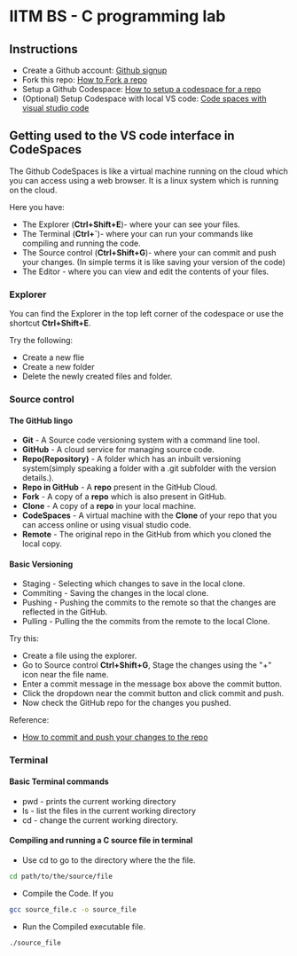 # IITM BS - C programming lab

## Instructions

- Create a Github account: [Github signup](https://github.com/signup)
- Fork this repo: [How to Fork a repo](https://docs.github.com/en/get-started/quickstart/fork-a-repo#forking-a-repository)
- Setup a Github Codespace: [How to setup a codespace for a repo](https://docs.github.com/en/codespaces/developing-in-a-codespace/creating-a-codespace-for-a-repository#creating-a-codespace-for-a-repository)
- (Optional) Setup Codespace with local VS code: [Code spaces with visual studio code](https://docs.github.com/en/codespaces/developing-in-a-codespace/using-github-codespaces-in-visual-studio-code)


## Getting used to the VS code interface in CodeSpaces

The Github CodeSpaces is like a virtual machine running on the cloud which you can access using a web browser. It is a linux system which is running on the cloud. 

Here you have:
- The Explorer (**Ctrl+Shift+E**)- where your can see your files. 
- The Terminal (**Ctrl+`**)- where your can run your commands like compiling and running the code.
- The Source control (**Ctrl+Shift+G**)- where your can commit and push your changes. (In simple terms it is like saving your version of the code)
- The Editor - where you can view and edit the contents of your files.

### Explorer

You can find the Explorer in the top left corner of the codespace or use the shortcut **Ctrl+Shift+E**.

Try the following:
- Create a new flie
- Create a new folder
- Delete the newly created files and folder.

### Source control

#### The GitHub lingo
- **Git** - A Source code versioning system with a command line tool.
- **GitHub** - A cloud service for managing source code.
- **Repo(Repository)** - A folder which has an inbuilt versioning system(simply speaking a folder with a .git subfolder with the version details.).
- **Repo in GitHub** - A **repo** present in the GitHub Cloud.
- **Fork** - A copy of a **repo** which is also present in GitHub.
- **Clone** - A copy of a **repo** in your local machine.
- **CodeSpaces** - A virtual machine with the **Clone** of your repo that you can access online or using visual studio code.
- **Remote** - The original repo in the GitHub from which you cloned the local copy.

#### Basic Versioning

- Staging - Selecting which changes to save in the local clone.
- Commiting - Saving the changes in the local clone.
- Pushing - Pushing the commits to the remote so that the changes are reflected in the GitHub.
- Pulling - Pulling the the commits from the remote to the local Clone.

Try this:  
- Create a file using the explorer.
- Go to Source control **Ctrl+Shift+G**, Stage the changes using the "+" icon near the file name.
- Enter a commit message in the message box above the commit button.
- Click the dropdown near the commit button and click commit and push.
- Now check the GitHub repo for the changes you pushed.


Reference:  
- [How to commit and push your changes to the repo](https://docs.github.com/en/codespaces/developing-in-a-codespace/using-source-control-in-your-codespace#committing-your-changes)


### Terminal 

#### Basic Terminal commands
- pwd - prints the current working directory
- ls - list the files in the current working directory
- cd - change the current working directory.

#### Compiling and running a C source file in terminal
- Use cd to go to the directory where the the file.
```bash
cd path/to/the/source/file
```
- Compile the Code. If you
```bash
gcc source_file.c -o source_file
```

- Run the Compiled executable file.
```bash
./source_file
```

